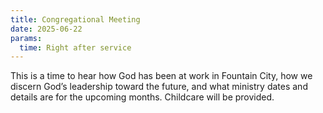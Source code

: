 ```yaml
---
title: Congregational Meeting
date: 2025-06-22
params:
  time: Right after service
---
```


This is a time to hear how God has been at work in Fountain City, how we discern God’s leadership toward the future, and what ministry dates and details are for the upcoming months. Childcare will be provided.
